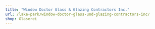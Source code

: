 ```yaml
---
title: "Window Doctor Glass & Glazing Contractors Inc."
url: /lake-park/window-doctor-glass-und-glazing-contractors-inc/
shop: Glaserei
---
```


